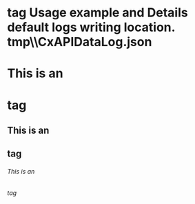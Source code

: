 
<h1> tag Usage example and Details 
default logs writing location. 
tmp\\CxAPIDataLog.json

# This is an <h1> tag
## This is an <h2> tag
###### This is an <h6> tag
